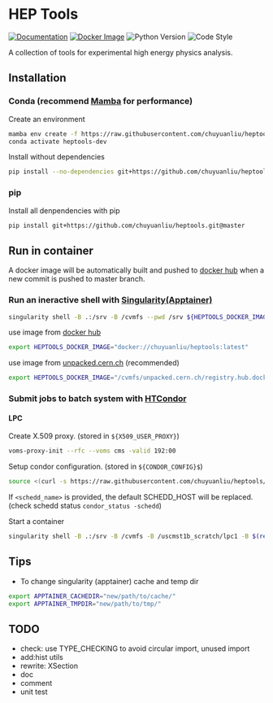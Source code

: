 # HEP Tools

[![Documentation](https://img.shields.io/badge/docs-latest-blue?logo=sphinx)](https://chuyuanliu.github.io/heptools/)
[![Docker Image](https://img.shields.io/badge/docker-latest-blue?logo=docker)](https://hub.docker.com/repository/docker/chuyuanliu/heptools)
![Python Version](https://img.shields.io/badge/python-3.10-blue?logo=python)
![Code Style](https://img.shields.io/badge/code%20style-black-black)

A collection of tools for experimental high energy physics analysis.

## Installation

### Conda (recommend [Mamba](https://mamba.readthedocs.io/) for performance)

Create an environment

```bash
mamba env create -f https://raw.githubusercontent.com/chuyuanliu/heptools/master/environment.yml
conda activate heptools-dev
```

Install without dependencies

```bash
pip install --no-dependencies git+https://github.com/chuyuanliu/heptools.git@master
```

### pip

Install all denpendencies with pip

```bash
pip install git+https://github.com/chuyuanliu/heptools.git@master
```

## Run in container

A docker image will be automatically built and pushed to [docker hub](https://hub.docker.com/repository/docker/chuyuanliu/heptools) when a new commit is pushed to master branch.

### Run an ineractive shell with [Singularity(Apptainer)](https://apptainer.org/docs/user/latest/)

```bash
singularity shell -B .:/srv -B /cvmfs --pwd /srv ${HEPTOOLS_DOCKER_IMAGE}
```

use image from [docker hub](https://hub.docker.com/repository/docker/chuyuanliu/heptools)

```bash
export HEPTOOLS_DOCKER_IMAGE="docker://chuyuanliu/heptools:latest"
```

use image from [unpacked.cern.ch](https://cvmfs.readthedocs.io/en/latest/cpt-containers.html#using-unpacked-cern-ch) (recommended)

```bash
export HEPTOOLS_DOCKER_IMAGE="/cvmfs/unpacked.cern.ch/registry.hub.docker.com/chuyuanliu/heptools:latest"
```

### Submit jobs to batch system with [HTCondor](https://htcondor.readthedocs.io/)

#### LPC

Create X.509 proxy. (stored in `${X509_USER_PROXY}`)

```bash
voms-proxy-init --rfc --voms cms -valid 192:00
```

Setup condor configuration. (stored in `${CONDOR_CONFIG}$`)

```bash
source <(curl -s https://raw.githubusercontent.com/chuyuanliu/heptools/master/tools/condor_config_lpc.sh) [<schedd_name>]
```

If `<schedd_name>` is provided, the default SCHEDD_HOST will be replaced. (check schedd status `condor_status -schedd`)

Start a container

```bash
singularity shell -B .:/srv -B /cvmfs -B /uscmst1b_scratch/lpc1 -B $(readlink ${HOME}/nobackup) --env "CONDOR_CONFIG=${CONDOR_CONFIG}" --pwd /srv ${HEPTOOLS_DOCKER_IMAGE}
```

## Tips

- To change singularity (apptainer) cache and temp dir

```bash
export APPTAINER_CACHEDIR="new/path/to/cache/"
export APPTAINER_TMPDIR="new/path/to/tmp/"
```

## TODO

- check: use TYPE_CHECKING to avoid circular import, unused import
- add:hist utils
- rewrite: XSection
- doc
- comment
- unit test
